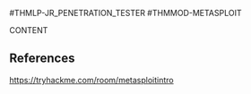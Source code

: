 #THMLP-JR_PENETRATION_TESTER #THMMOD-METASPLOIT

CONTENT
## References

https://tryhackme.com/room/metasploitintro